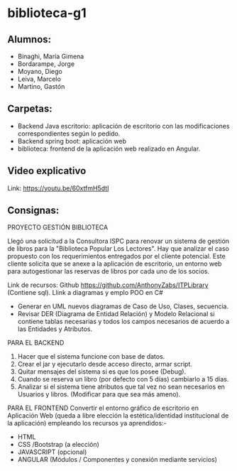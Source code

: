 # biblioteca-g1

## Alumnos: 
- Binaghi, María Gimena
- Bordarampe, Jorge
- Moyano, Diego
- Leiva, Marcelo
- Martino, Gastón

## Carpetas:
- Backend Java escritorio: aplicación de escritorio con las modificaciones correspondientes según lo pedido.
- Backend spring boot: aplicación web
- biblioteca: frontend de la aplicación web realizado en Angular.

## Video explicativo
Link: https://youtu.be/60xtfmH5dtI

## Consignas: 

PROYECTO GESTIÓN BIBLIOTECA

Llegó una solicitud a la Consultora ISPC para renovar un sistema de gestión de libros para la "Biblioteca Popular Los Lectores".
Hay que analizar el caso propuesto con los requerimientos entregados por el cliente potencial. Este cliente solicita que se anexe a la aplicación de escritorio, un entorno web para autogestionar las reservas de libros por cada uno de los socios.

Link de recursos:
Github https://github.com/AnthonyZabs/ITPLibrary (Contiene sql).
Llink a diagramas y emplo POO en C#

- Generar en UML nuevos diagramas de Caso de Uso, Clases, secuencia.
- Revisar DER (Diagrama de Entidad Relación) y Modelo Relacional si contiene tablas necesarias y todos los campos necesarios de acuerdo a las Entidades y Atributos.

PARA EL BACKEND
1. Hacer que el sistema funcione con base de datos.
2. Crear el jar y ejecutarlo desde acceso directo, armar script.
3. Quitar mensajes del sistema si es que los posee (Debug).
4. Cuando se reserva un libro (por defecto con 5 días) cambiarlo a 15 días.
5. Analizar si el sistema tiene atributos que tal vez no sean necesarios en Usuarios y libros. (Modificar para que sea más ameno).

PARA EL FRONTEND
Convertir el entorno gráfico de escritorio en Aplicación Web (queda a libre elección la estética/identidad institucional de la aplicación) empleando los recursos ya aprendidos:-

- HTML
- CSS /Bootstrap (a elección)
- JAVASCRIPT (opcional)
- ANGULAR (Módulos / Componentes y conexión mediante servicios)
